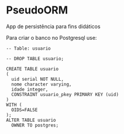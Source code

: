 # PseudoORM
App de persistência para fins didáticos


Para criar o banco no Postgresql use:

```
-- Table: usuario

-- DROP TABLE usuario;

CREATE TABLE usuario
(
  uid serial NOT NULL,
  nome character varying,
  idade integer,
  CONSTRAINT usuario_pkey PRIMARY KEY (uid)
)
WITH (
  OIDS=FALSE
);
ALTER TABLE usuario
  OWNER TO postgres;

```